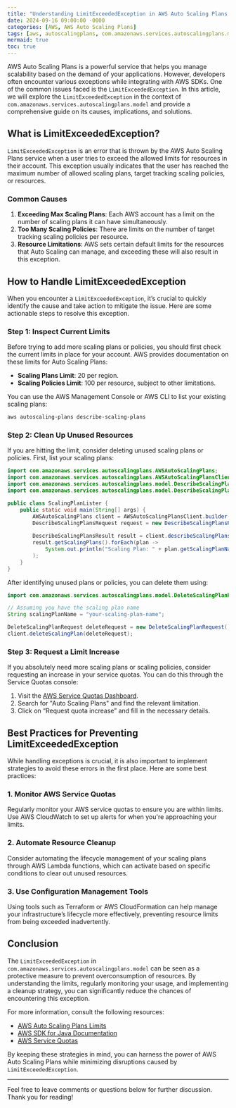 ```yaml
---
title: "Understanding LimitExceededException in AWS Auto Scaling Plans: Causes, Solutions, and Code Examples"
date: 2024-09-16 09:00:00 -0000
categories: [AWS, AWS Auto Scaling Plans]
tags: [aws, autoscalingplans, com.amazonaws.services.autoscalingplans.model]
mermaid: true
toc: true
---
```



AWS Auto Scaling Plans is a powerful service that helps you manage scalability based on the demand of your applications. However, developers often encounter various exceptions while integrating with AWS SDKs. One of the common issues faced is the `LimitExceededException`. In this article, we will explore the `LimitExceededException` in the context of `com.amazonaws.services.autoscalingplans.model` and provide a comprehensive guide on its causes, implications, and solutions.

## What is LimitExceededException?

`LimitExceededException` is an error that is thrown by the AWS Auto Scaling Plans service when a user tries to exceed the allowed limits for resources in their account. This exception usually indicates that the user has reached the maximum number of allowed scaling plans, target tracking scaling policies, or resources. 

### Common Causes

1. **Exceeding Max Scaling Plans**: Each AWS account has a limit on the number of scaling plans it can have simultaneously.
2. **Too Many Scaling Policies**: There are limits on the number of target tracking scaling policies per resource.
3. **Resource Limitations**: AWS sets certain default limits for the resources that Auto Scaling can manage, and exceeding these will also result in this exception.

## How to Handle LimitExceededException

When you encounter a `LimitExceededException`, it’s crucial to quickly identify the cause and take action to mitigate the issue. Here are some actionable steps to resolve this exception.

### Step 1: Inspect Current Limits

Before trying to add more scaling plans or policies, you should first check the current limits in place for your account. AWS provides documentation on these limits for Auto Scaling Plans:

- **Scaling Plans Limit**: 20 per region.
- **Scaling Policies Limit**: 100 per resource, subject to other limitations.

You can use the AWS Management Console or AWS CLI to list your existing scaling plans:

```bash
aws autoscaling-plans describe-scaling-plans
```

### Step 2: Clean Up Unused Resources

If you are hitting the limit, consider deleting unused scaling plans or policies. First, list your scaling plans:

```java
import com.amazonaws.services.autoscalingplans.AWSAutoScalingPlans;
import com.amazonaws.services.autoscalingplans.AWSAutoScalingPlansClient;
import com.amazonaws.services.autoscalingplans.model.DescribeScalingPlansRequest;
import com.amazonaws.services.autoscalingplans.model.DescribeScalingPlansResult;

public class ScalingPlanLister {
    public static void main(String[] args) {
        AWSAutoScalingPlans client = AWSAutoScalingPlansClient.builder().build();
        DescribeScalingPlansRequest request = new DescribeScalingPlansRequest();
        
        DescribeScalingPlansResult result = client.describeScalingPlans(request);
        result.getScalingPlans().forEach(plan -> 
            System.out.println("Scaling Plan: " + plan.getScalingPlanName())
        );
    }
}
```

After identifying unused plans or policies, you can delete them using:

```java
import com.amazonaws.services.autoscalingplans.model.DeleteScalingPlanRequest;

// Assuming you have the scaling plan name
String scalingPlanName = "your-scaling-plan-name";

DeleteScalingPlanRequest deleteRequest = new DeleteScalingPlanRequest().withScalingPlanName(scalingPlanName);
client.deleteScalingPlan(deleteRequest);
```

### Step 3: Request a Limit Increase

If you absolutely need more scaling plans or scaling policies, consider requesting an increase in your service quotas. You can do this through the Service Quotas console:

1. Visit the [AWS Service Quotas Dashboard](https://console.aws.amazon.com/servicequotas/home/services).
2. Search for "Auto Scaling Plans" and find the relevant limitation.
3. Click on “Request quota increase” and fill in the necessary details.

## Best Practices for Preventing LimitExceededException

While handling exceptions is crucial, it is also important to implement strategies to avoid these errors in the first place. Here are some best practices:

### 1. Monitor AWS Service Quotas

Regularly monitor your AWS service quotas to ensure you are within limits. Use AWS CloudWatch to set up alerts for when you're approaching your limits.

### 2. Automate Resource Cleanup

Consider automating the lifecycle management of your scaling plans through AWS Lambda functions, which can activate based on specific conditions to clear out unused resources.

### 3. Use Configuration Management Tools

Using tools such as Terraform or AWS CloudFormation can help manage your infrastructure’s lifecycle more effectively, preventing resource limits from being exceeded inadvertently.

## Conclusion

The `LimitExceededException` in `com.amazonaws.services.autoscalingplans.model` can be seen as a protective measure to prevent overconsumption of resources. By understanding the limits, regularly monitoring your usage, and implementing a cleanup strategy, you can significantly reduce the chances of encountering this exception. 

For more information, consult the following resources:

- [AWS Auto Scaling Plans Limits](https://docs.aws.amazon.com/autoscaling/plans/latest/userguide/what-is-autoscaling-plans.html#limits)
- [AWS SDK for Java Documentation](https://docs.aws.amazon.com/sdk-for-java/latest/developer-guide/home.html)
- [AWS Service Quotas](https://docs.aws.amazon.com/general/latest/gr/aws_service_limits.html)

By keeping these strategies in mind, you can harness the power of AWS Auto Scaling Plans while minimizing disruptions caused by `LimitExceededException`.

---

Feel free to leave comments or questions below for further discussion. Thank you for reading!
